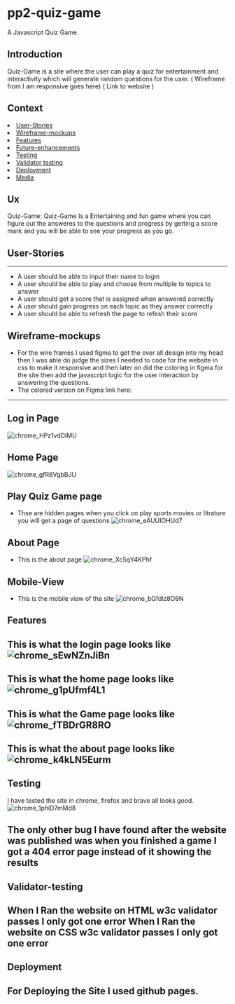 # pp2-quiz-game
A Javascript Quiz Game.

## Introduction
Quiz-Game is a site where the user can play a quiz for entertainment and interactivity which will generate random questions for the user. 
( Wireframe from I am responsive goes here)
( Link to website )

## Context
<li><a href="#User-Stories">User-Stories</li>
<li><a href="#Wireframe-mockups">Wireframe-mockups</li>
<li><a href="#Features">Features</li>
<li><a href="#Future-enhancements">Future-enhancements</li>
<li><a href="#Testing">Testing</a></li>
<li><a href="#Validator-testing">Validator testing</a></li>
<li><a href="#Deployment">Deployment</a></li>
<li><a href="#Media">Media</a></li>

## Ux <br>
Quiz-Game: Quiz-Game Is a Entertaining and fun game where you can figure out the answeres to the questions and progress by getting a score mark and you will be able to see your progress as you go.

## User-Stories
--------------------
- A user should be able to input their name to login
- A user should be able to play and choose from multiple to topics to answer
- A user should get a score that is assigned when answered correctly 
- A user should gain progress on each topic as they answer correctly 
- A user should be able to refresh the page to refesh their score

## Wireframe-mockups
- For the wire frames I used figma to get the over all design into my head then I was able do judge the sizes I needed to code for the website in css to make it responsive and then later on did the coloring in figma for the site then add the javascript logic for the user interaction by answering the questions.
- The colored version on Figma link here: 
--------------------
## Log in Page
![chrome_HPz1vdDiMU](https://user-images.githubusercontent.com/43074374/153352983-203a4928-6e73-46cb-aa9e-f034724df3c5.png)
## Home Page
![chrome_gfR8VgbBJU](https://user-images.githubusercontent.com/43074374/153353755-7d09aaa8-be64-46cb-88ac-df91dcff5ae3.png)
## Play Quiz Game page
- Thse are hidden pages when you click on play sports movies or litrature you will get a page of questions
![chrome_eAUUIOHUd7](https://user-images.githubusercontent.com/43074374/153355273-123b5045-c5dc-4f0f-b95b-e183cf6534db.png)
## About Page
- This is the about page 
![chrome_Xc5qY4KPhf](https://user-images.githubusercontent.com/43074374/153358153-96b7402c-4caa-4ab1-bf1b-974f5bb1e0f4.png)
## Mobile-View
- This is the mobile view of the site
![chrome_bGfdlz8O9N](https://user-images.githubusercontent.com/43074374/153358338-13899c93-6044-49da-b119-7f853aff6f54.png)
## Features <br>
This is what the login page looks like
![chrome_sEwNZnJiBn](https://user-images.githubusercontent.com/43074374/153358766-5b08c6aa-3ac0-418b-839e-0ac328f06e79.png)
--------------------
This is what the home page looks like
![chrome_g1pUfmf4L1](https://user-images.githubusercontent.com/43074374/153359221-96ba50e4-84d5-4c5a-a1c7-1771b0d7cd33.png)
--------------------
This is what the Game page looks like
![chrome_fTBDrGR8RO](https://user-images.githubusercontent.com/43074374/153359474-b5c85b45-1e32-40b9-aa3e-f37a8d066242.png)
--------------------
This is what the about page looks like
![chrome_k4kLN5Eurm](https://user-images.githubusercontent.com/43074374/153359879-9a1f6d60-09c5-4e3a-a15c-52dbe83f5c6c.png)
--------------------
## Testing  <br>
I have tested the site in chrome, firefox and brave all looks good.
![chrome_1phiD7mMd8](https://user-images.githubusercontent.com/43074374/153362314-e8077029-fd02-44f7-9d1a-40a5d3b7681b.png)

The only other bug I have found after the website was published was when you finished a game I got a 404 error page instead of it showing the results
--------------------
## Validator-testing  <br>
When I Ran the website on HTML w3c validator passes I only got one error
When I Ran the website on CSS w3c validator passes I only got one error
--------------------
## Deployment  <br>
For Deploying the Site I used github pages.
--------------------

